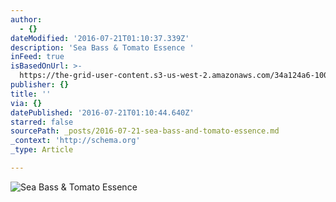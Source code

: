 ```yaml
---
author:
  - {}
dateModified: '2016-07-21T01:10:37.339Z'
description: 'Sea Bass & Tomato Essence '
inFeed: true
isBasedOnUrl: >-
  https://the-grid-user-content.s3-us-west-2.amazonaws.com/34a124a6-1001-4a07-95d1-d0e959a4ec90.jpg
publisher: {}
title: ''
via: {}
datePublished: '2016-07-21T01:10:44.640Z'
starred: false
sourcePath: _posts/2016-07-21-sea-bass-and-tomato-essence.md
_context: 'http://schema.org'
_type: Article

---
```

![Sea Bass & Tomato Essence ](https://imgflo.herokuapp.com/graph/vahj1ThiexotieMo/9b6b4a49e2e96edc3991e60784eca26e/croprotate.jpg?cropheight=1088&cropwidth=1327&degrees=0&input=https://the-grid-user-content.s3-us-west-2.amazonaws.com/5104dfd7-0a82-4b20-a168-997bfc031250.jpg&x=0&y=0)